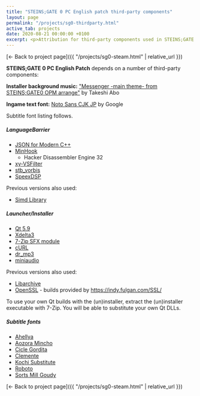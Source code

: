 ```yaml
---
title: "STEINS;GATE 0 PC English patch third-party components"
layout: page
permalink: "/projects/sg0-thirdparty.html"
active_tab: projects
date: 2020-08-21 00:00:00 +0100
excerpt: <p>Attribution for third-party components used in STEINS;GATE 0 PC English Patch</p>
---
```


[← Back to project page]({{ "/projects/sg0-steam.html" | relative_url }})

**STEINS;GATE 0 PC English Patch** depends on a number of third-party components:

**Installer background music:** ["Messenger -main theme- from STEINS;GATE0 OPM arrange"](https://soundcloud.com/valsound/messenger-main-theme-from-steinsgate0-opm-arrange) by Takeshi Abo

**Ingame text font:** [Noto Sans CJK JP](https://www.google.com/get/noto/) by Google

Subtitle font listing follows.

##### LanguageBarrier

* [JSON for Modern C++](https://github.com/nlohmann/json)
* [MinHook](https://github.com/TsudaKageyu/minhook)
  * Hacker Disassembler Engine 32
* [xy-VSFilter](https://github.com/Cyberbeing/xy-VSFilter/tree/3.0.0.306)
* [stb_vorbis](https://github.com/nothings/stb)
* [SpeexDSP](https://www.speex.org)

Previous versions also used:

* [Simd Library](http://simd.sourceforge.net/)

##### Launcher/Installer

* [Qt 5.9](https://qt.io)
* [Xdelta3](http://xdelta.org)
* [7-Zip SFX module](https://7-zip.org/)
* [cURL](https://curl.haxx.se/)
* [dr_mp3](https://github.com/mackron/dr_libs)
* [miniaudio](https://github.com/dr-soft/miniaudio)

Previous versions also used:

* [Libarchive](https://www.libarchive.org/)
* [OpenSSL](https://www.openssl.org) - builds provided by https://indy.fulgan.com/SSL/

To use your own Qt builds with the (un)installer, extract the (un)installer executable with 7-Zip. You will be able to substitute your own Qt DLLs.

##### Subtitle fonts

* [Ahellya](https://www.behance.net/gallery/18506161/Ahellya-free-fonts)
* [Aozora Mincho](http://blueskis.wktk.so/AozoraMincho/index.html)
* [Cicle Gordita](https://www.fontsquirrel.com/fonts/cicle)
* [Clemente](http://www.dafont.com/clemente-pd.font)
* [Kochi Substitute](https://osdn.net/projects/efont/)
* [Roboto](https://fonts.google.com/specimen/Roboto)
* [Sorts Mill Goudy](https://fonts.google.com/specimen/Sorts+Mill+Goudy)

[← Back to project page]({{ "/projects/sg0-steam.html" | relative_url }})